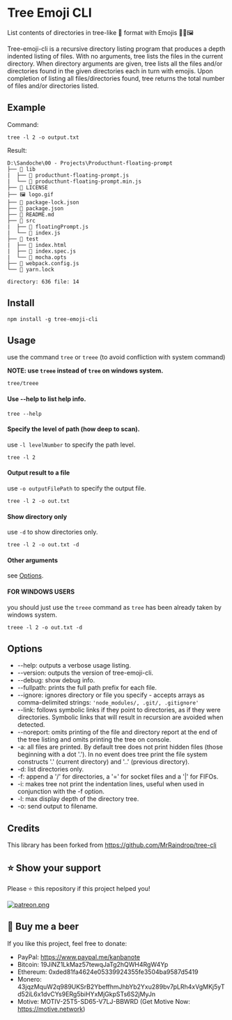 # Tree Emoji CLI

List contents of directories in tree-like 🌳 format with Emojis 📁📄🖼️

Tree-emoji-cli is a recursive directory listing program that produces a depth indented listing of files. With no arguments, tree lists the files in the current directory. When directory arguments are given, tree lists all the files and/or directories found in the given directories each in turn with emojis. Upon completion of listing all files/directories found, tree returns the total number of files and/or directories listed.

## Example

Command:

```
tree -l 2 -o output.txt
```

Result:

```
D:\Sandoche\00 - Projects\Producthunt-floating-prompt
├── 📁 lib
|  ├── 📄 producthunt-floating-prompt.js
|  └── 📄 producthunt-floating-prompt.min.js
├── 📄 LICENSE
├── 🖼️ logo.gif
├── 📄 package-lock.json
├── 📄 package.json
├── 📄 README.md
├── 📁 src
|  ├── 📄 floatingPrompt.js
|  └── 📄 index.js
├── 📁 test
|  ├── 📄 index.html
|  ├── 📄 index.spec.js
|  └── 📄 mocha.opts
├── 📄 webpack.config.js
└── 📄 yarn.lock

directory: 636 file: 14 
```

## Install

```
npm install -g tree-emoji-cli
```

## Usage

use the command `tree` or `treee` (to avoid confliction with system command)

**NOTE: use `treee` instead of `tree` on windows system.**

``
tree/treee
``

#### Use --help to list help info.

``
tree --help
``

#### Specify the level of path (how deep to scan).

use `-l levelNumber` to specify the path level.

```
tree -l 2
```

#### Output result to a file

use `-o outputFilePath` to specify the output file.

```
tree -l 2 -o out.txt
```

#### Show directory only

use `-d` to show directories only.

```
tree -l 2 -o out.txt -d
```

#### Other arguments

see [Options](#options).

#### FOR WINDOWS USERS

you should just use the `treee` command as `tree` has been already taken by windows system.

```
treee -l 2 -o out.txt -d
```

## Options

* --help: outputs a verbose usage listing.
* --version: outputs the version of tree-emoji-cli.
* --debug: show debug info.
* --fullpath: prints the full path prefix for each file.
* --ignore: ignores directory or file you specify - accepts arrays as comma-delimited strings: `'node_modules/, .git/, .gitignore'`
* --link: follows symbolic links if they point to directories, as if they were directories. Symbolic links that will result in recursion are avoided when detected.
* --noreport: omits printing of the file and directory report at the end of the tree listing and omits printing the tree on console.
* -a: all files are printed. By default tree does not print hidden files (those beginning with a dot '.'). In no event does tree print the file system constructs '.' (current directory) and '..' (previous directory).
* -d: list directories only.
* -f: append a '/' for directories, a '=' for socket files and a '|' for FIFOs.
* -i: makes tree not print the indentation lines, useful when used in conjunction with the -f option.
* -l: max display depth of the directory tree.
* -o: send output to filename.

## Credits
This library has been forked from https://github.com/MrRaindrop/tree-cli

## ⭐️ Show your support
Please ⭐️ this repository if this project helped you!

<a href="https://www.patreon.com/sandoche">[![patreon.png](https://c5.patreon.com/external/logo/become_a_patron_button.png)](https://www.patreon.com/sandoche)</a>

## 🍺 Buy me a beer 
If you like this project, feel free to donate:
* PayPal: https://www.paypal.me/kanbanote
* Bitcoin: 19JiNZ1LkMaz57tewqJaTg2hQWH4RgW4Yp
* Ethereum: 0xded81fa4624e05339924355fe3504ba9587d5419
* Monero: 43jqzMquW2q989UKSrB2YbeffhmJhbYb2Yxu289bv7pLRh4xVgMKj5yTd52iL6x1dvCYs9ERg5biHYxMjGkpSTs6S2jMyJn
* Motive: MOTIV-25T5-SD65-V7LJ-BBWRD (Get Motive Now: https://motive.network)
